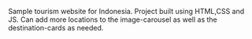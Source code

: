 Sample tourism website for Indonesia.
Project built using HTML,CSS and JS.
Can add more locations to the image-carousel as well as the destination-cards as needed.

